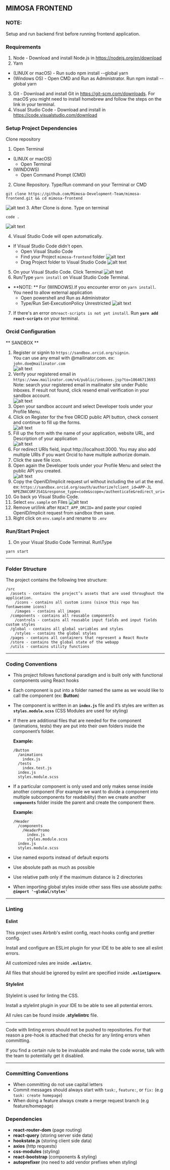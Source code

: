 ## MIMOSA FRONTEND

### NOTE:
Setup and run backend first before running frontend application. 

### Requirements

1. Node - Download and install Node.js in https://nodejs.org/en/download
2. Yarn 
- (LINUX or macOS) - Run sudo npm install --global yarn
- (Windows OS) - Open CMD and Run as Administrator. Run npm install --global yarn
3. Git - Download and install Git in https://git-scm.com/downloads. For macOS you might need to install homebrew and follow the steps on the link in your terminal.
4. Visual Studio Code - Download and install in https://code.visualstudio.com/download


### Setup Project Dependencies

Clone repository
1. Open Terminal
- (LINUX or macOS) 
  - Open Terminal
- (WINDOWS) 
  - Open Command Prompt (CMD)
2. Clone Repository. Type/Run command on your Terminal or CMD
```
git clone https://github.com/Mimosa-Development-Team/mimosa-frontend.git && cd mimosa-frontend
```
![alt text](./files/fe-clone.png)
3. After Clone is done. Type on terminal 
```
code .
```
![alt text](./files/fe-code.png)

4. Visual Studio Code will open automatically.
  - If Visual Studio Code didn't open.
    - Open Visual Studio Code
    - Find your Project `mimosa-frontend` folder
    ![alt text](./files/fe-drag-fd.png)
    - Drag Project folder to Visual Studio Code
    ![alt text](./files/fe-drag.png)
5. On your Visual Studio Code. Click Terminal
![alt text](./files/fe-terminal.png)
6. Run/Type `yarn install` on Visual Studio Code Terminal.
  - **NOTE: **  For (WINDOWS).If you encounter error on `yarn install`. You need to allow external application
    - Open powershell and Run as Administrator
    - Type/Run Set-ExecutionPolicy Unrestricted 
![alt text](./files/fe-run-yarn.png)
7. If there's an error on`react-scripts is not yet install`. Run **`yarn add react-scripts`** on your terminal.

### Orcid Configuration

** SANDBOX **

1. Register or signin to `https://sandbox.orcid.org/signin`. <br />You can use any email with @mailinator.com. ex: `john.doe@mailinator.com`<br />
![alt text](./files/orcid-sandbox-registration.png)
2. Verify your registered email in `https://www.mailinator.com/v4/public/inboxes.jsp?to=18646713693`
    Note: search your registered email in mailinator site under Public Inboxes. If result not found, click resend email verification in your sandbox account.<br />
![alt text](./files/mailinator-verify.png)
3. Open your sandbox account and select Developer tools under your Profile Menu.
4. Click on Register for the free ORCID public API button, check consent and continue to fill up the forms.<br />
![alt text](./files/register-pa.png)
5. Fill up the form with the name of your application, website URL, and Description of your application <br />
![alt text](./files/forms.png)
6. For redirect URIs field, input http://localhost:3000. You may also add multiple URIs if you want Orcid to have multiple authorize domain.
7. Click the save file icon.
8. Open again the Developer tools under your Profile Menu and select the public API you created.<br />
![alt text](./files/developer-tools.png)
9. Copy the OpenID/Implicit request url without including the url at the end. ex: `https://sandbox.orcid.org/oauth/authorize?client_id=APP-JL
NPEZN4CGRFJS41&response_type=code&scope=/authenticate&redirect_uri=`
10. Go back yo Visual Studio Code.
11. Select `env.sample` on Files
![alt text](./files/fe-select-env.png)
12. Remove url/link after `REACT_APP_ORCID=` and paste your copied OpenID/Implicit request from sandbox then save.
13. Right click on `env.sample` and rename to `.env`

### Run/Start Project

1. On your Visual Studio Code Terminal. Run\Type 
```
yarn start
```
---
### Folder Structure

The project contains the following tree structure:

```
/src
  /assets - contains the project’s assets that are used throughout the application.
    /icons - contains all custom icons (since this repo has fontawesome icons)
    /images - contains all images
  /components - contains all reusable components
    /controls - contains all reusable input fields and input fields custom styles
  /global - contains all global variables and styles
    /styles - contains the global styles
  /pages - contains all containers that represent a React Route
  /store - contains the global state of the webapp
  /utils - contains utility functions
```

---

### Coding Conventions

- This project follows functional paradigm and is built only with functional components using React hooks

- Each component is put into a folder named the same as we would like to call the component (ex: **Button**)

- The component is written in an **`index.js`** file and it’s styles are written as **`styles.module.scss`** (CSS Modules are used for styling)

- If there are additional files that are needed for the component (animations, tests) they are put into their own folders inside the component’s folder.

  **Example:**

  ```
  /Button
    /animations
      index.js
    /tests
      index.test.js
    index.js
    styles.module.scss
  ```

- If a particular component is only used and only makes sense inside another component (For example we want to divide a component into multiple subcomponents for readability) then we create another **`components`** folder inside the parent and create the component there.

  **Example:**

  ```
  /Header
    /components
      /HeaderPromo
        index.js
        styles.module.scss
    index.js
    styles.module.scss
  ```

- Use named exports instead of default exports

- Use absolute path as much as possible

- Use relative path only if the maximum distance is 2 directories

- When importing global styles inside other sass files use absolute paths: **`@import '~global/styles'`**

---

### Linting

#### Eslint

This project uses Airbnb's eslint config, react-hooks config and prettier config.

Install and configure an ESLint plugin for your IDE to be able to see all eslint errors.

All customized rules are inside **`.eslintrc`**.

All files that should be ignored by eslint are specified inside **`.eslintignore`**.

#### Stylelint

Stylelint is used for linting the CSS.

Install a stylelint plugin in your IDE to be able to see all potential errors.

All rules can be found inside **.stylelintrc** file.

---

Code with linting errors should not be pushed to repositories. For that reason a pre-hook is attached that checks for any linting errors when committing.

If you find a certain rule to be invaluable and make the code worse, talk with the team to potentially get it disabled.

---

### Committing Conventions

- When committing do not use capital letters
- Commit messages should always start with `task:`, `feature:`, or `fix:` (e.g `task: create homepage`)
- When doing a feature always create a merge request branch (e.g feature/homepage)

### Dependencies

- **react-router-dom** (page routing)
- **react-query** (storing server side data)
- **hookstate.js** (storing client side data)
- **axios** (http requests)
- **css-modules** (styling)
- **react-bootstrap** (components & styling)
- **autoprefixer** (no need to add vendor prefixes when styling)
